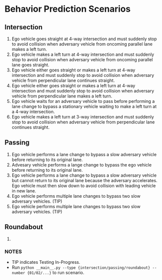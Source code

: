 # Behavior Prediction Scenarios

## Intersection
01. Ego vehicle goes straight at 4-way intersection and must suddenly stop to avoid collision when adversary vehicle from oncoming parallel lane makes a left turn.
02. Ego vehicle makes a left turn at 4-way intersection and must suddenly stop to avoid collision when adversary vehicle from oncoming parallel lane goes straight.
03. Ego vehicle either goes straight or makes a left turn at 4-way intersection and must suddenly stop to avoid collision when adversary vehicle from perpendicular lane continues straight.
04. Ego vehicle either goes straight or makes a left turn at 4-way intersection and must suddenly stop to avoid collision when adversary vehicle from perpendicular lane makes a left turn.
05. Ego vehicle waits for an adversary vehicle to pass before performing a lane change to bypass a stationary vehicle waiting to make a left turn at a 4-way intersection.
06. Ego vehicle makes a left turn at 3-way intersection and must suddenly stop to avoid collision when adversary vehicle from perpendicular lane continues straight.

## Passing
01. Ego vehicle performs a lane change to bypass a slow adversary vehicle before returning to its original lane.
02. Advesary vehicle performs a lange change to bypass the ego vehicle before returning to its original lane.
03. Ego vehicle performs a lane change to bypass a slow adversary vehicle but cannot return to its original lane because the adversary accelerates. Ego vehicle must then slow down to avoid collision with leading vehicle in new lane.
04. Ego vehicle performs multiple lane changes to bypass two slow adversary vehicles. (TIP)
05. Ego vehicle performs multiple lane changes to bypass two slow adversary vehicles. (TIP)

## Roundabout
01. 

### NOTES
* TIP indicates Testing In-Progress.
* Run `python __main__.py --type {intersection/passing/roundabout} --number {01/02/...}` to run scenario.
